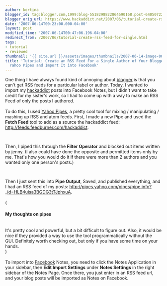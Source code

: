 ```yaml
---
author: kortina
blogger_id: tag:blogger.com,1999:blog-5518298822864690168.post-6405072238479240278
blogger_orig_url: https://www.hackaddict.net/2007/06/tutorial-create-rss-feed-for-single.html
date: '2007-06-14T00:23:00.000-04:00'
layout: post
modified_time: '2007-06-14T00:47:06.196-04:00'
redirect_from: /2007/06/tutorial-create-rss-feed-for-single.html
tags:
- tutorial
- reviewed
thumbnail: '{{ site.url }}/assets/images/thumbnails/2007-06-14-image-0000.png'
title: 'Tutorial: Create an RSS Feed For a Single Author of Your Blogger Blog Using
  Yahoo Pipes and Import It into Facebook'
---
```


One thing I have always found kind of annoying about <a href="http://blogger.com">blogger</a> is that you can't get RSS feeds for a particular label or author.  Today, I wanted to import my <a href="http://hackaddict.net" title="hackaddict.net">hackaddict</a> posts into Facebook Notes, but I didn't want to take credit for my sister's work, so I had to come up with a way to make an RSS Feed of only the posts I authored.<br/><br/>To do this, I used <a href="http://pipes.yahoo.com" title="Pipes: Rewire the web">Yahoo Pipes</a>, a pretty cool tool for mixing / manipulating / mashing up RSS and atom feeds.  First, I made a new Pipe and used the <b>Fetch Feed</b> tool to add as a source the hackaddict feed: <a href="http://feeds.feedburner.com/hackaddict" title="hackaddict.net">http://feeds.feedburner.com/hackaddict</a>.<br/><img alt="" border="0" id="BLOGGER_PHOTO_ID_5075774805763213330" src="{{ site.url }}/assets/images/posts/2007-06-14-image-0000.png" style="display:block; margin:0px auto 10px; text-align:center; "/><br/><br/>Then, I piped this through the <b>Filter Operator</b> and blocked out items written by jenny.  (I also could have done the opposite and permitted items only by me.  That's how you would do it if there were more than 2 authors and you wanted only one person's posts.)<br/><img alt="" border="0" id="BLOGGER_PHOTO_ID_5075774968971970594" src="{{ site.url }}/assets/images/posts/2007-06-14-image-0001.png" style="display:block; margin:0px auto 10px; text-align:center; "/><br/><br/>Then I just sent this into <b>Pipe Output</b>, Saved, and published everything, and I had an RSS feed of my posts: <a href="http://pipes.yahoo.com/pipes/pipe.info?_id=HLB4uisa3BGDG3tTJphxuA" title="Pipes: kortina's hackaddict posts">http://pipes.yahoo.com/pipes/pipe.info?_id=HLB4uisa3BGDG3tTJphxuA</a>.<br/><br/>(<h4>My thoughts on pipes</h4><br/>It's pretty cool and powerful, but a bit difficult to figure out.  Also, it would be nice if they provided a way to use the tool programmatically without the GUI.  Definitely worth checking out, but only if you have some time on your hands.<br/>) <br/><br/>To import into <a href="http://www.facebook.com/" title="Facebook | Incompatible Browser">Facebook</a> Notes, you need to click the Notes Application in your sidebar, then <b>Edit Import Settings</b> under <b>Notes Settings</b> in the right sidebar of the Notes Page.  Once there, you just enter in an RSS feed url, and your blog posts will be imported as Notes on Facebook.<br/><img alt="" border="0" id="BLOGGER_PHOTO_ID_5075775175130400818" src="{{ site.url }}/assets/images/posts/2007-06-14-image-0002.png" style="display:block; margin:0px auto 10px; text-align:center; "/><br/><img alt="" border="0" id="BLOGGER_PHOTO_ID_5075775402763667522" src="{{ site.url }}/assets/images/posts/2007-06-14-image-0003.png" style="display:block; margin:0px auto 10px; text-align:center; "/><br/><img alt="" border="0" id="BLOGGER_PHOTO_ID_5075775527317719122" src="{{ site.url }}/assets/images/posts/2007-06-14-image-0004.png" style="display:block; margin:0px auto 10px; text-align:center; "/>